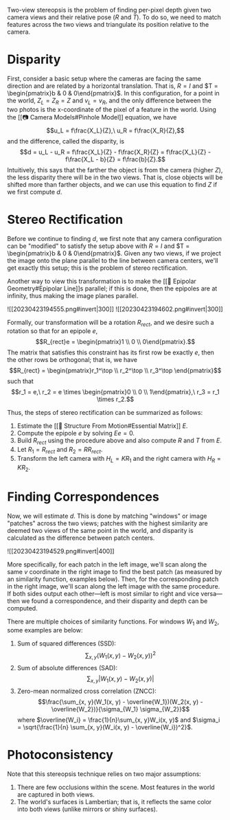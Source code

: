 Two-view stereopsis is the problem of finding per-pixel depth given two camera views and their relative pose ($R$ and $T$). To do so, we need to match features across the two views and triangulate its position relative to the camera.

# Disparity
First, consider a basic setup where the cameras are facing the same direction and are related by a horizontal translation. That is, $R = I$ and $T = \begin{pmatrix}b & 0 & 0\end{pmatrix}$. In this configuration, for a point in the world, $Z_L = Z_R = Z$ and $v_L = v_R$, and the only difference between the two photos is the x-coordinate of the pixel of a feature in the world. Using the [[📷 Camera Models#Pinhole Model]] equation, we have $$u_L = f\frac{X_L}{Z},\ u_R = f\frac{X_R}{Z},$$ and the difference, called the disparity, is $$d = u_L - u_R = f\frac{X_L}{Z} - f\frac{X_R}{Z} = f\frac{X_L}{Z} - f\frac{X_L - b}{Z} = f\frac{b}{Z}.$$ Intuitively, this says that the farther the object is from the camera (higher $Z$), the less disparity there will be in the two views. That is, close objects will be shifted more than farther objects, and we can use this equation to find $Z$ if we first compute $d$.

# Stereo Rectification
Before we continue to finding $d$, we first note that any camera configuration can be "modified" to satisfy the setup above with $R = I$ and $T = \begin{pmatrix}b & 0 & 0\end{pmatrix}$. Given any two views, if we project the image onto the plane parallel to the line between camera centers, we'll get exactly this setup; this is the problem of stereo rectification.

Another way to view this transformation is to make the [[📍 Epipolar Geometry#Epipolar Line]]s parallel; if this is done, then the epipoles are at infinity, thus making the image planes parallel.

![[20230423194555.png#invert|300]]
![[20230423194602.png#invert|300]]

Formally, our transformation will be a rotation $R_{rect}$, and we desire such a rotation so that for an epipole $e$, $$R_{rect}e = \begin{pmatrix}1 \\ 0 \\ 0\end{pmatrix}.$$ The matrix that satisfies this constraint has its first row be exactly $e$, then the other rows be orthogonal; that is, we have $$R_{rect} = \begin{pmatrix}r_1^\top \\ r_2^\top \\ r_3^\top \end{pmatrix}$$ such that $$r_1 = e,\ r_2 = e \times \begin{pmatrix}0 \\ 0 \\ 1\end{pmatrix},\ r_3 = r_1 \times r_2.$$

Thus, the steps of stereo rectification can be summarized as follows:
1. Estimate the [[👟 Structure From Motion#Essential Matrix]] $E$.
2. Compute the epipole $e$ by solving $Ee = 0$.
3. Build $R_{rect}$ using the procedure above and also compute $R$ and $T$ from $E$.
4. Let $R_1 = R_{rect}$ and $R_2 = RR_{rect}$.
5. Transform the left camera with $H_L = KR_1$ and the right camera with $H_R = KR_2$.

# Finding Correspondences
Now, we will estimate $d$. This is done by matching "windows" or image "patches" across the two views; patches with the highest similarity are deemed two views of the same point in the world, and disparity is calculated as the difference between patch centers.

![[20230423194529.png#invert|400]]

More specifically, for each patch in the left image, we'll scan along the same $v$ coordinate in the right image to find the best patch (as measured by an similarity function, examples below). Then, for the corresponding patch in the right image, we'll scan along the left image with the same procedure. If both sides output each other—left is most similar to right and vice versa—then we found a correspondence, and their disparity and depth can be computed.

There are multiple choices of similarity functions. For windows $W_1$ and $W_2$, some examples are below:
1. Sum of squared differences (SSD): $$\sum_{x, y} (W_1(x, y) - W_2(x, y))^2$$
2. Sum of absolute differences (SAD): $$\sum_{x, y} \vert W_1(x, y) - W_2(x, y) \vert$$
3. Zero-mean normalized cross correlation (ZNCC): $$\frac{\sum_{x, y}(W_1(x, y) - \overline{W_1})(W_2(x, y) - \overline{W_2})}{\sigma_{W_1} \sigma_{W_2}}$$ where $\overline{W_i} = \frac{1}{n}\sum_{x, y}W_i(x, y)$ and $\sigma_i = \sqrt{\frac{1}{n} \sum_{x, y}(W_i(x, y) - \overline{W_i})^2}$.

# Photoconsistency
Note that this stereopsis technique relies on two major assumptions:
1. There are few occlusions within the scene. Most features in the world are captured in both views.
2. The world's surfaces is Lambertian; that is, it reflects the same color into both views (unlike mirrors or shiny surfaces).